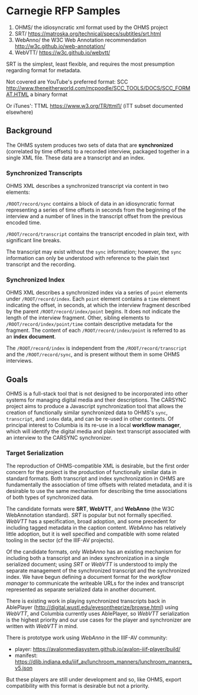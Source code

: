 # Carnegie RFP Samples

1. OHMS/ the idiosyncratic xml format used by the OHMS project
2. SRT/ https://matroska.org/technical/specs/subtitles/srt.html
3. WebAnno/ the W3C Web Annotation recommendation http://w3c.github.io/web-annotation/
4. WebVTT/ https://w3c.github.io/webvtt/


SRT is the simplest, least flexible, and requires the most presumption regarding format for metadata.

Not covered are YouTube's preferred format:
 SCC http://www.theneitherworld.com/mcpoodle/SCC_TOOLS/DOCS/SCC_FORMAT.HTML a binary format

Or iTunes':
  TTML https://www.w3.org/TR/ttml1/ (iTT subset documented elsewhere)

## Background

The OHMS system produces two sets of data that are **synchronized** (correlated by time offsets) to a recorded interview, packaged together in a single XML file. These data are a transcript and an index.

### Synchronized Transcripts

OHMS XML describes a synchronized transcript via content in two elements:

`/ROOT/record/sync` contains a block of data in an idiosyncratic format representing a series of time offsets in seconds from the beginning of the interview and a number of lines in the transcript offset from the previous encoded time.

`/ROOT/record/transcript` contains the transcript encoded in plain text, with significant line breaks.

The transcript may exist without the `sync` information; however, the `sync` information can only be understood with reference to the plain text transcript and the recording.

### Synchronized Index

OHMS XML describes a synchronized index via a series of `point` elements under `/ROOT/record/index`. Each `point` element contains a `time` element indicating the offset, in seconds, at which the interview fragment described by the parent `/ROOT/record/index/point` begins. It does not indicate the length of the interview fragment. Other, sibling elements to `/ROOT/record/index/point/time` contain descriptive metadata for the fragment. The content of each `/ROOT/record/index/point` is referred to as an **index document**.

The `/ROOT/record/index` is independent from the `/ROOT/record/transcript` and the `/ROOT/record/sync`, and is present without them in some OHMS interviews.

## Goals

OHMS is a full-stack tool that is not designed to be incorporated into other systems for managing digital media and their descriptions. The CARSYNC project aims to produce a Javascript synchronization tool that allows the creation of functionally similar synchronized data to OHMS's `sync`, `transcript`, and `index` data, and can be re-used in other contexts. Of principal interest to Columbia is its re-use in a local **workflow manager**, which will identify the digital media and plain text transcript associated with an interview to the CARSYNC synchronizer.

### Target Serialization

The reproduction of OHMS-compatible XML is desirable, but the first order concern for the project is the production of functionally similar data in standard formats. Both transcript and index synchronization in OHMS are fundamentally the association of time offsets with related metadata, and it is desirable to use the same mechanism for describing the time associations of both types of synchronized data.

The candidate formats were **SRT**, **WebVTT**, and **WebAnno** (the W3C WebAnnotation standard). *SRT* is popular but not formally specified. *WebVTT* has a specification, broad adoption, and some precedent for including tagged metadata in the caption content. *WebAnno* has relatively little adoption, but it is well specified and compatible with some related tooling in the sector (cf the IIIF-AV projects).

Of the candidate formats, only *WebAnno* has an existing mechanism for including both a transcript and an index synchronization in a single serialized document; using *SRT* or *WebVTT* is understood to imply the separate management of the synchronized transcript and the synchronized index. We have begun defining a document format for the *workflow manager* to communicate the writeable URLs for the index and transcript represented as separate serialized data in another document.

There is existing work in playing synchronized transcripts back in AblePlayer (http://digital.wustl.edu/eyesontheprize/browse.html) using *WebVTT*, and Columbia currently uses AblePlayer, so *WebVTT* serialization is the highest priority and our use cases for the player and synchronizer are written with *WebVTT* in mind.

There is prototype work using *WebAnno* in the IIIF-AV community:
- player: https://avalonmediasystem.github.io/avalon-iiif-player/build/
- manifest: https://dlib.indiana.edu/iiif_av/lunchroom_manners/lunchroom_manners_v5.json

But these players are still under development and so, like OHMS, export compatibility with this format is desirable but not a priority.